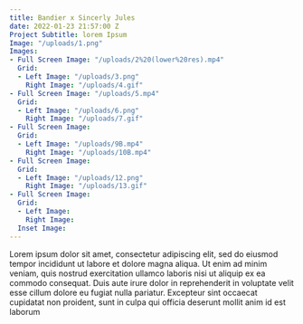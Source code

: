 ```yaml
---
title: Bandier x Sincerly Jules
date: 2022-01-23 21:57:00 Z
Project Subtitle: lorem Ipsum
Image: "/uploads/1.png"
Images:
- Full Screen Image: "/uploads/2%20(lower%20res).mp4"
  Grid:
  - Left Image: "/uploads/3.png"
    Right Image: "/uploads/4.gif"
- Full Screen Image: "/uploads/5.mp4"
  Grid:
  - Left Image: "/uploads/6.png"
    Right Image: "/uploads/7.gif"
- Full Screen Image: 
  Grid:
  - Left Image: "/uploads/9B.mp4"
    Right Image: "/uploads/10B.mp4"
- Full Screen Image: 
  Grid:
  - Left Image: "/uploads/12.png"
    Right Image: "/uploads/13.gif"
- Full Screen Image: 
  Grid:
  - Left Image: 
    Right Image: 
  Inset Image: 
---
```


Lorem ipsum dolor sit amet, consectetur adipiscing elit, sed do eiusmod tempor incididunt ut labore et dolore magna aliqua. Ut enim ad minim veniam, quis nostrud exercitation ullamco laboris nisi ut aliquip ex ea commodo consequat. Duis aute irure dolor in reprehenderit in voluptate velit esse cillum dolore eu fugiat nulla pariatur. Excepteur sint occaecat cupidatat non proident, sunt in culpa qui officia deserunt mollit anim id est laborum